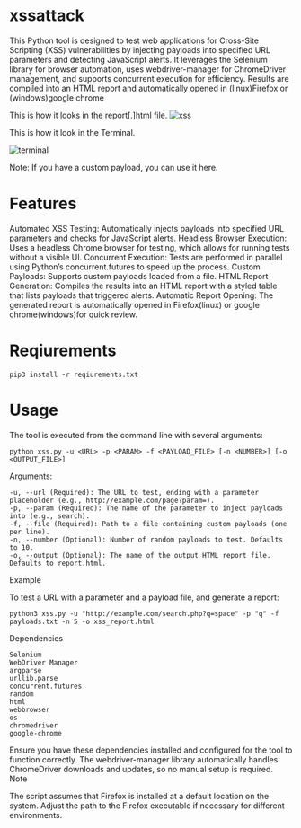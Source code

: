 # xssattack

This Python tool is designed to test web applications for Cross-Site Scripting (XSS) vulnerabilities by injecting payloads into specified URL parameters and detecting JavaScript alerts. It leverages the Selenium library for browser automation, uses webdriver-manager for ChromeDriver management, and supports concurrent execution for efficiency. Results are compiled into an HTML report and automatically opened in (linux)Firefox or (windows)google chrome

This is how it looks in the report[.]html file.
![xss](https://github.com/user-attachments/assets/495f36f8-01fe-434e-a01f-3a822c0c2dd0)

This is how it look in the Terminal.

![terminal](https://github.com/user-attachments/assets/c696b69d-6a34-45cd-a5ba-b6daa3d9f2d2)

Note: If you have a custom payload, you can use it here.

# Features

Automated XSS Testing: Automatically injects payloads into specified URL parameters and checks for JavaScript alerts.
Headless Browser Execution: Uses a headless Chrome browser for testing, which allows for running tests without a visible UI.
Concurrent Execution: Tests are performed in parallel using Python’s concurrent.futures to speed up the process.
Custom Payloads: Supports custom payloads loaded from a file.
HTML Report Generation: Compiles the results into an HTML report with a styled table that lists payloads that triggered alerts.
Automatic Report Opening: The generated report is automatically opened in Firefox(linux) or google chrome(windows)for quick review.

# Reqiurements

    pip3 install -r reqiurements.txt

# Usage

The tool is executed from the command line with several arguments:

    python xss.py -u <URL> -p <PARAM> -f <PAYLOAD_FILE> [-n <NUMBER>] [-o <OUTPUT_FILE>]
Arguments:

    -u, --url (Required): The URL to test, ending with a parameter placeholder (e.g., http://example.com/page?param=).
    -p, --param (Required): The name of the parameter to inject payloads into (e.g., search).
    -f, --file (Required): Path to a file containing custom payloads (one per line).
    -n, --number (Optional): Number of random payloads to test. Defaults to 10.
    -o, --output (Optional): The name of the output HTML report file. Defaults to report.html.

Example

To test a URL with a parameter and a payload file, and generate a report:

    python3 xss.py -u "http://example.com/search.php?q=space" -p "q" -f payloads.txt -n 5 -o xss_report.html

Dependencies

    Selenium
    WebDriver Manager
    argparse
    urllib.parse
    concurrent.futures
    random
    html
    webbrowser
    os
    chromedriver
    google-chrome

Ensure you have these dependencies installed and configured for the tool to function correctly. The webdriver-manager library automatically handles ChromeDriver downloads and updates, so no manual setup is required.
Note

The script assumes that Firefox is installed at a default location on the system. Adjust the path to the Firefox executable if necessary for different environments.
